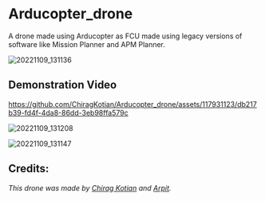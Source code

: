 # Arducopter_drone
A drone made using Arducopter as FCU made using legacy versions of software like Mission Planner and APM Planner.

![20221109_131136](https://github.com/ChiragKotian/Arducopter_drone/assets/117931123/39a4d99c-b9a8-44e9-bdee-e51bdb2e6cb0)


## Demonstration Video


https://github.com/ChiragKotian/Arducopter_drone/assets/117931123/db217b39-fd4f-4da8-86dd-3eb98ffa579c



![20221109_131208](https://github.com/ChiragKotian/Arducopter_drone/assets/117931123/baab737d-b1cb-406d-a5dc-5cf40749bc6a)

![20221109_131147](https://github.com/ChiragKotian/Arducopter_drone/assets/117931123/ced41206-7ede-4bcc-afe7-153107c088b9)


## Credits:
_This drone was made by [Chirag Kotian](https://github.com/ChiragKotian) and [Arpit](https://github.com/arpitguptagithub)._
